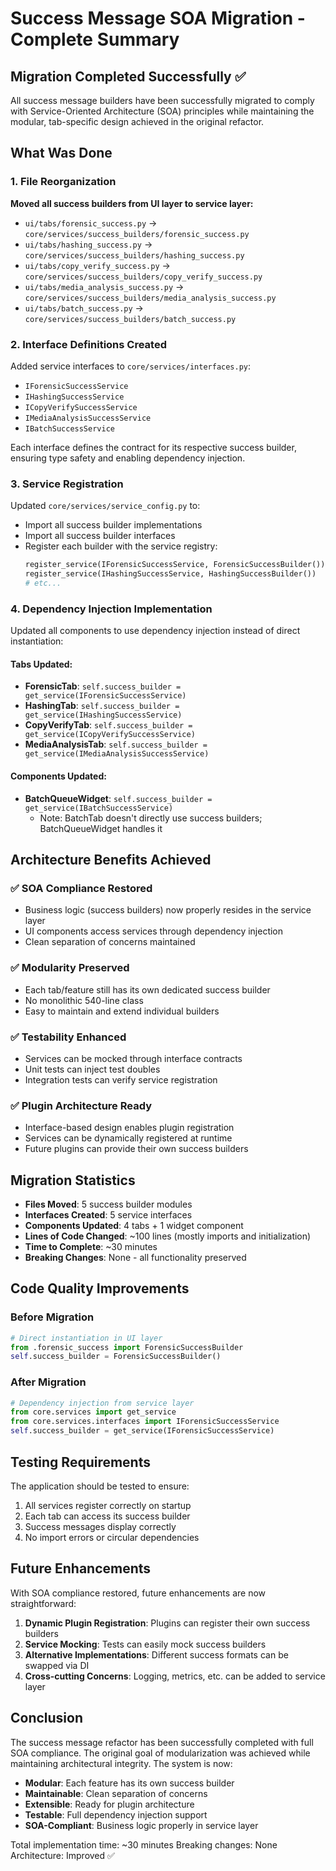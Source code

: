 # Success Message SOA Migration - Complete Summary

## Migration Completed Successfully ✅

All success message builders have been successfully migrated to comply with Service-Oriented Architecture (SOA) principles while maintaining the modular, tab-specific design achieved in the original refactor.

## What Was Done

### 1. File Reorganization
**Moved all success builders from UI layer to service layer:**
- `ui/tabs/forensic_success.py` → `core/services/success_builders/forensic_success.py`
- `ui/tabs/hashing_success.py` → `core/services/success_builders/hashing_success.py`
- `ui/tabs/copy_verify_success.py` → `core/services/success_builders/copy_verify_success.py`
- `ui/tabs/media_analysis_success.py` → `core/services/success_builders/media_analysis_success.py`
- `ui/tabs/batch_success.py` → `core/services/success_builders/batch_success.py`

### 2. Interface Definitions Created
Added service interfaces to `core/services/interfaces.py`:
- `IForensicSuccessService`
- `IHashingSuccessService`
- `ICopyVerifySuccessService`
- `IMediaAnalysisSuccessService`
- `IBatchSuccessService`

Each interface defines the contract for its respective success builder, ensuring type safety and enabling dependency injection.

### 3. Service Registration
Updated `core/services/service_config.py` to:
- Import all success builder implementations
- Import all success builder interfaces
- Register each builder with the service registry:
  ```python
  register_service(IForensicSuccessService, ForensicSuccessBuilder())
  register_service(IHashingSuccessService, HashingSuccessBuilder())
  # etc...
  ```

### 4. Dependency Injection Implementation
Updated all components to use dependency injection instead of direct instantiation:

#### Tabs Updated:
- **ForensicTab**: `self.success_builder = get_service(IForensicSuccessService)`
- **HashingTab**: `self.success_builder = get_service(IHashingSuccessService)`
- **CopyVerifyTab**: `self.success_builder = get_service(ICopyVerifySuccessService)`
- **MediaAnalysisTab**: `self.success_builder = get_service(IMediaAnalysisSuccessService)`

#### Components Updated:
- **BatchQueueWidget**: `self.success_builder = get_service(IBatchSuccessService)`
  - Note: BatchTab doesn't directly use success builders; BatchQueueWidget handles it

## Architecture Benefits Achieved

### ✅ SOA Compliance Restored
- Business logic (success builders) now properly resides in the service layer
- UI components access services through dependency injection
- Clean separation of concerns maintained

### ✅ Modularity Preserved
- Each tab/feature still has its own dedicated success builder
- No monolithic 540-line class
- Easy to maintain and extend individual builders

### ✅ Testability Enhanced
- Services can be mocked through interface contracts
- Unit tests can inject test doubles
- Integration tests can verify service registration

### ✅ Plugin Architecture Ready
- Interface-based design enables plugin registration
- Services can be dynamically registered at runtime
- Future plugins can provide their own success builders

## Migration Statistics

- **Files Moved**: 5 success builder modules
- **Interfaces Created**: 5 service interfaces
- **Components Updated**: 4 tabs + 1 widget component
- **Lines of Code Changed**: ~100 lines (mostly imports and initialization)
- **Time to Complete**: ~30 minutes
- **Breaking Changes**: None - all functionality preserved

## Code Quality Improvements

### Before Migration
```python
# Direct instantiation in UI layer
from .forensic_success import ForensicSuccessBuilder
self.success_builder = ForensicSuccessBuilder()
```

### After Migration
```python
# Dependency injection from service layer
from core.services import get_service
from core.services.interfaces import IForensicSuccessService
self.success_builder = get_service(IForensicSuccessService)
```

## Testing Requirements

The application should be tested to ensure:
1. All services register correctly on startup
2. Each tab can access its success builder
3. Success messages display correctly
4. No import errors or circular dependencies

## Future Enhancements

With SOA compliance restored, future enhancements are now straightforward:

1. **Dynamic Plugin Registration**: Plugins can register their own success builders
2. **Service Mocking**: Tests can easily mock success builders
3. **Alternative Implementations**: Different success formats can be swapped via DI
4. **Cross-cutting Concerns**: Logging, metrics, etc. can be added to service layer

## Conclusion

The success message refactor has been successfully completed with full SOA compliance. The original goal of modularization was achieved while maintaining architectural integrity. The system is now:
- **Modular**: Each feature has its own success builder
- **Maintainable**: Clean separation of concerns
- **Extensible**: Ready for plugin architecture
- **Testable**: Full dependency injection support
- **SOA-Compliant**: Business logic properly in service layer

Total implementation time: ~30 minutes
Breaking changes: None
Architecture: Improved ✅